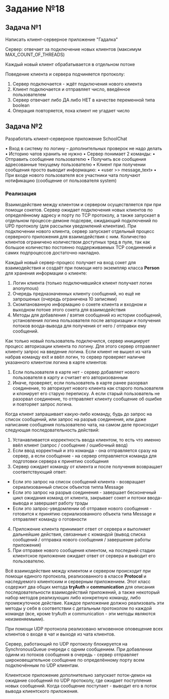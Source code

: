 # Задание №18

## Задача №1

Написать клиент-серверное приложение "Гадалка"

Сервер: отвечает за подключение новых клиентов (максимум MAX_COUNT_OF_THREADS)

Каждый новый клиент обрабатывается в отдельном потоке

Поведение клиента и сервера подчиняется протоколу:

1. Сервер подключается - ждёт подключения нового клиента
2. Клиент подключается и отправляет число, введённое пользователем
3. Сервер отвечает либо ДА либо НЕТ в качестве переменной типа boolean
4. Операция повторяется, пока клиент не угадает число


## Задача №2

Разработать клиент-серверное приложение SchoolChat

• Вход в систему по логину – дополнительных проверок не надо делать
• Историю чатов хранить не нужно
• Сервер понимает 2 команды:
    • Отправить сообщение пользователю
    • Получить все сообщения адресованные текущему пользователю
• Клиент при получении сообщения просто выводит информацию:
    • «user >> message_text»
• При входе нового пользователя все участники чата получают нотификацию (сообщение от пользователя system)


### Реализация

Взаимодействие между клиентом и сервером осуществляется при при помощи сокетов.
Сервер ожидает подключения новых клиентов по определённому адресу и порту по TCP протоколу, 
а также запускает в отдельном процессе-демоне подсерве, ожидающий подключений 
по UPD протоколу (для рассылки уведомлений клиентам).
При подключении нового клиента, сервер запускает отдельный процесс серверного приложения для взаимодействия с ним. 
Количество клиентов ограничено количеством доступных тред в пуле, так как большое количество
постоянно поддерживаемых TCP соединений и самих подпроцессов достаточно накладно.

Каждый новый сервер-процесс получает на вход сокет для взаимодействия и создаёт при помощи него
экземпляр класса **Person** для хранения информации о клиенте:

1. Логин клиента (только подключившийся клиент получает логин anonymous)
2. Очередь предназначенных клиенту сообщений, но ещё не запрошеных (очередь ограничена 10 записями)
3. Скомпанованную информацию о сокете клиента и входном и выходном потоке этого сокета для взаимодействия
4. Методы для добавления / взятия сообщений из истории сообщений, 
установления логина пользователя после авторизации и получения потоков воода-вывода для получения от него / отправки ему сообщений.

Как только новый пользователь подключился, сервер инициирует процесс авторизации клиента по логину.
Для этого сервер отправляет клиенту запрос на введение логина. Если клиент не вышел из чата набрав команду exit
и ввёл логин, то сервер проверяет наличие указанного клиентом логина в карте клиентов:

1. Если пользователя в карте нет - сервер добавляет нового пользователя в карту и считает его авторизованным
2. Иначе, проверяет, если пользователь в карте ранее разорвал соединение, то авторизует нового клиента как старого пользователя
и клонирует его старую переписку. А если старый пользователь не разорвал соединение, то отправляет клиенту сообщение об ошибке и 
повторяет запрос логина.

Когда клиент запрашивает какую-либо команду, будь до запрос на список сообщений,
или запрос на разрыв соединения, или даже написание сообщения пользователю чата, на
самом деле происходит следующая последовательность действий:

1. Устанавливается корректность ввода клиентом, то есть что именно ввёл клиент (запрос / сообщение / ошибочный ввод)
2. Если ввод корректный и это команда - она отправляется сразу на сервер, а если сообщение - на сервер отправляется команда
для подготовки сервера к принятию сообщения
3. Сервер ожидает команду от клиента и после получения возвращает соответствующий ответ:
 - Если это запрос на список сообщений клиента - возвращает сериализованный список объектов типпа Message
 - Если это запрос на разрыв соединения - завершает бесконечный цикл ожидания команд от клиента, 
 закрывает сокет и потоки ввода-вывода и завершает работу трэды
 - Если это запрос-уведомлении об отправке нового сообщения - готовится к принятию сериализованного объекта типа Message 
 и отправляет команду о готовности
4. Приложение клиента принимает ответ от сервера и выполняет дальнейшие действия, связанные с командой 
(вывод списка сообщений / отправка нового сообщения / завершение работы приложения)
5. При отправке нового сообщения клиентом, на последней стадии клиентское приложение ожидает ответ от сервера и выводит его пользователю.

Всё взаимодействие между клиентом и сервером происходит при помощи единого протокола,
реализованного в классе **Protocol** и наследуемого клиентским и серверным приложением.
Этот класс содержит два общих метода **tryAuth** и **communication** для описания последовательности
взаимодействий приложений, а также некоторый набор методов реализующих либо конкретную команду, либо промежуточное действие.
Каждое приложение должно реализовать эти методы у себя в соответствии с детальным протоколом по каждой команде
(все, кроме tryAuth и communication - эти методы являются неизменяемыми).

При помощи UDP протокола реализовано мгновенное оповещение всех клиентов о входе в чат и выходе из чата клиентов.

Сервер, работающий по UDP протоколу блокируется на SynchronousQueue очереди с одним сообщением.
При добавлении одинм из потоков сообщения в очередь - сервер отправляет широковещательное сообщение по
определённому порту всем подключённым по UDP клиентам.

Клиентское приложение дополнительно запускает поток-демон на ожидание сообщений по UDP протоколу, где 
ожидает поступления новых сообщений. Когда сообщение поступает - выводит его в поток вывода клиентского приложения.





